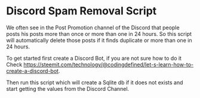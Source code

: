 # Discord Spam Removal Script

We often see in the Post Promotion channel of the Discord that people posts his posts more than once or more than one in 24 hours. So this script will automatically delete those posts if it finds duplicate or more than one in 24 hours.

To get started first create a Discord Bot, if you are not sure how to do it Check https://steemit.com/technology/@codingdefined/let-s-learn-how-to-create-a-discord-bot.

Then run this script which will create a Sqlite db if it does not exists and start getting the values from the Discord Channel.

